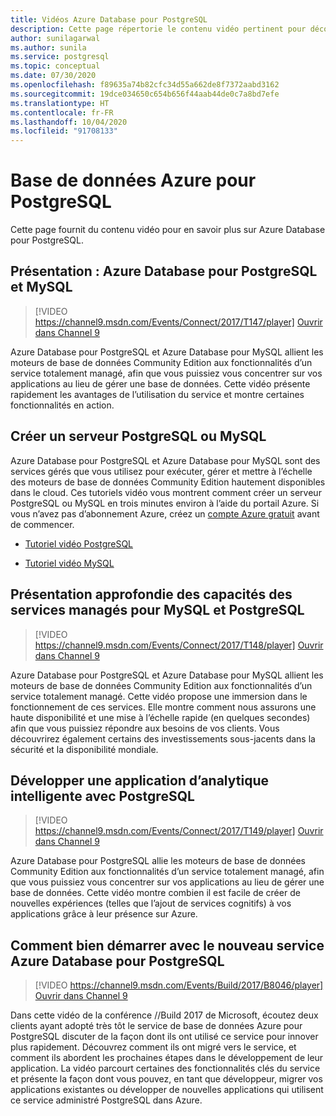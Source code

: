 ```yaml
---
title: Vidéos Azure Database pour PostgreSQL
description: Cette page répertorie le contenu vidéo pertinent pour découvrir la base de données Azure pour PostgreSQL.
author: sunilagarwal
ms.author: sunila
ms.service: postgresql
ms.topic: conceptual
ms.date: 07/30/2020
ms.openlocfilehash: f89635a74b82cfc34d55a662de8f7372aabd3162
ms.sourcegitcommit: 19dce034650c654b656f44aab44de0c7a8bd7efe
ms.translationtype: HT
ms.contentlocale: fr-FR
ms.lasthandoff: 10/04/2020
ms.locfileid: "91708133"
---
```

# <a name="azure-database-for-postgresql-videos"></a>Base de données Azure pour PostgreSQL

Cette page fournit du contenu vidéo pour en savoir plus sur Azure Database pour PostgreSQL.

## <a name="overview-azure-database-for-postgresql-and-mysql"></a>Présentation : Azure Database pour PostgreSQL et MySQL

>[!VIDEO https://channel9.msdn.com/Events/Connect/2017/T147/player] 
[Ouvrir dans Channel 9](https://channel9.msdn.com/Events/Connect/2017/T147)

Azure Database pour PostgreSQL et Azure Database pour MySQL allient les moteurs de base de données Community Edition aux fonctionnalités d’un service totalement managé, afin que vous puissiez vous concentrer sur vos applications au lieu de gérer une base de données. Cette vidéo présente rapidement les avantages de l’utilisation du service et montre certaines fonctionnalités en action.

## <a name="create-a-postgresql-or-mysql-server"></a>Créer un serveur PostgreSQL ou MySQL
Azure Database pour PostgreSQL et Azure Database pour MySQL sont des services gérés que vous utilisez pour exécuter, gérer et mettre à l’échelle des moteurs de base de données Community Edition hautement disponibles dans le cloud. Ces tutoriels vidéo vous montrent comment créer un serveur PostgreSQL ou MySQL en trois minutes environ à l’aide du portail Azure. Si vous n’avez pas d’abonnement Azure, créez un [compte Azure gratuit](https://azure.microsoft.com/free/) avant de commencer.

* [Tutoriel vidéo PostgreSQL](https://azure.microsoft.com/resources/videos/create-an-azure-database-for-postgresql-server-in-the-azure-portal)

* [Tutoriel vidéo MySQL](https://azure.microsoft.com/resources/videos/create-an-azure-database-for-mysql-server-by-using-the-azure-portal)

## <a name="deep-dive-on-managed-service-capabilities-for-mysql-and-postgresql"></a>Présentation approfondie des capacités des services managés pour MySQL et PostgreSQL

>[!VIDEO https://channel9.msdn.com/Events/Connect/2017/T148/player]
[Ouvrir dans Channel 9](https://channel9.msdn.com/Events/Connect/2017/T148)

Azure Database pour PostgreSQL et Azure Database pour MySQL allient les moteurs de base de données Community Edition aux fonctionnalités d’un service totalement managé. Cette vidéo propose une immersion dans le fonctionnement de ces services. Elle montre comment nous assurons une haute disponibilité et une mise à l’échelle rapide (en quelques secondes) afin que vous puissiez répondre aux besoins de vos clients. Vous découvrirez également certains des investissements sous-jacents dans la sécurité et la disponibilité mondiale.

## <a name="develop-an-intelligent-analytics-app-with-postgresql"></a>Développer une application d’analytique intelligente avec PostgreSQL

>[!VIDEO https://channel9.msdn.com/Events/Connect/2017/T149/player]
[Ouvrir dans Channel 9](https://channel9.msdn.com/Events/Connect/2017/T149)

Azure Database pour PostgreSQL allie les moteurs de base de données Community Edition aux fonctionnalités d’un service totalement managé, afin que vous puissiez vous concentrer sur vos applications au lieu de gérer une base de données. Cette vidéo montre combien il est facile de créer de nouvelles expériences (telles que l’ajout de services cognitifs) à vos applications grâce à leur présence sur Azure.

## <a name="how-to-get-started-with-the-new-azure-database-for-postgresql-service"></a>Comment bien démarrer avec le nouveau service Azure Database pour PostgreSQL

>[!VIDEO https://channel9.msdn.com/Events/Build/2017/B8046/player]
[Ouvrir dans Channel 9](https://channel9.msdn.com/events/Build/2017/B8046)

Dans cette vidéo de la conférence //Build 2017 de Microsoft, écoutez deux clients ayant adopté très tôt le service de base de données Azure pour PostgreSQL discuter de la façon dont ils ont utilisé ce service pour innover plus rapidement. Découvrez comment ils ont migré vers le service, et comment ils abordent les prochaines étapes dans le développement de leur application. La vidéo parcourt certaines des fonctionnalités clés du service et présente la façon dont vous pouvez, en tant que développeur, migrer vos applications existantes ou développer de nouvelles applications qui utilisent ce service administré PostgreSQL dans Azure.
